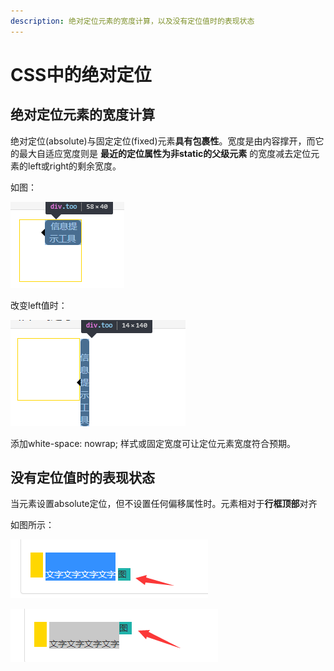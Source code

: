 ```yaml
---
description: 绝对定位元素的宽度计算，以及没有定位值时的表现状态
---
```


# CSS中的绝对定位

## 绝对定位元素的宽度计算

绝对定位\(absolute\)与固定定位\(fixed\)元素**具有包裹性**。宽度是由内容撑开，而它的最大自适应宽度则是 **最近的定位属性为非static的父级元素** 的宽度减去定位元素的left或right的剩余宽度。

如图：

![&#x5B9A;&#x4F4D;&#x5143;&#x7D20;&#x7684;left&#x503C;&#x4E3A;40&#xFF0C;&#x7236;&#x7EA7;&#x5185;&#x5BB9;&#x533A;&#x5BBD;&#x5EA6;98&#xFF0C;&#x5B9A;&#x4F4D;&#x5143;&#x7D20;&#x5269;&#x4F59;&#x6700;&#x5927;&#x5BBD;&#x5EA6;&#x6B63;&#x597D;&#x7B49;&#x4E8E;98-40=58](../.gitbook/assets/3.png)

改变left值时：

![&#x73B0;&#x5728;left&#x503C;&#x4E3A;100&#xFF0C;&#x6700;&#x5927;&#x5BBD;&#x5EA6;&#x4E3A;98-100&#x5DF2;&#x7ECF;&#x662F;&#x8D1F;&#x503C;&#xFF0C;&#x6240;&#x4EE5;&#x5BBD;&#x5EA6;&#x5219;&#x4E3A;&#x5B57;&#x4F53;&#x5927;&#x5C0F;&#x7684;&#x5BBD;&#x5EA6;14](../.gitbook/assets/4.png)

添加white-space: nowrap; 样式或固定宽度可让定位元素宽度符合预期。

## 没有定位值时的表现状态

当元素设置absolute定位，但不设置任何偏移属性时。元素相对于**行框顶部**对齐

如图所示：

![&#x5B9A;&#x4F4D;&#x524D;&#xFF1A;&#x4E00;&#x884C;&#x663E;&#x793A;&#xFF0C;&#x57FA;&#x7EBF;&#x5BF9;&#x9F50;&#x3002;](../.gitbook/assets/5.png)

![](../.gitbook/assets/6%20%281%29.png)



